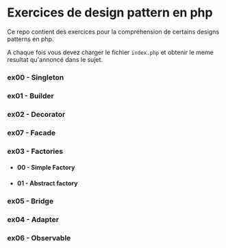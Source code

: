# Exercices de design pattern en php
Ce repo contient des exercices pour la compréhension de certains designs patterns en php.

A chaque fois vous devez charger le fichier `index.php` et obtenir le meme resultat qu'annoncé dans le sujet.

### ex00 - Singleton
### ex01 - Builder
### ex02 - Decorator
### ex07 - Facade
### ex03 - Factories
- #### 00 - Simple Factory
- #### 01 - Abstract factory
### ex05 - Bridge
### ex04 - Adapter
### ex06 - Observable